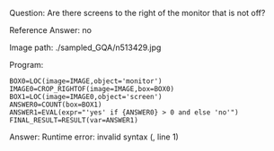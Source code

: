 Question: Are there screens to the right of the monitor that is not off?

Reference Answer: no

Image path: ./sampled_GQA/n513429.jpg

Program:

```
BOX0=LOC(image=IMAGE,object='monitor')
IMAGE0=CROP_RIGHTOF(image=IMAGE,box=BOX0)
BOX1=LOC(image=IMAGE0,object='screen')
ANSWER0=COUNT(box=BOX1)
ANSWER1=EVAL(expr="'yes' if {ANSWER0} > 0 and else 'no'")
FINAL_RESULT=RESULT(var=ANSWER1)
```
Answer: Runtime error: invalid syntax (<string>, line 1)

